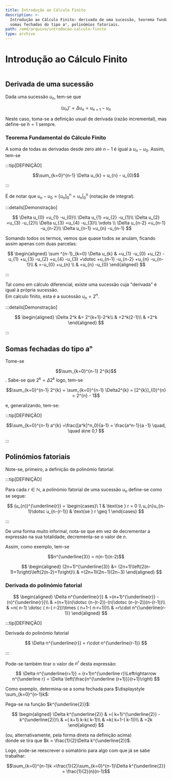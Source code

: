 ```yaml
---
title: Introdução ao Cálculo Finito
description: >-
  Introdução ao Cálculo Finito: derivada de uma sucessão, teorema fundamental do cálculo finito, 
  somas fechadas do tipo aⁿ, polinómios fatoriais.
path: /emd/arquivo/introducao-calculo-finito
type: archive
---
```


# Introdução ao Cálculo Finito

```toc

```

## Derivada de uma sucessão

Dada uma sucessão $u_{n}$, tem-se que

$$
(u_{n})' = \Delta u_{n} = u_{n+1}-u_{n}
$$

Neste caso, toma-se a definição usual de derivada (razão incremental), mas define-se $h = 1$ sempre.

### Teorema Fundamental do Cálculo Finito

A soma de todas as derivadas desde zero até $n-1$ é igual a $u_{n} - u_{0}$. Assim, tem-se

:::tip[DEFINIÇÃO]

$$\sum_{k=0}^{n-1} \Delta u_{k} = u_{n} - u_{0}$$

:::

É de notar que $u_{n} - u_{0} = [u_{n}]_{0}^{n} = u_{n}|_{0}^{n}$ (notação de integral).

:::details[Demonstração]

$$
\Delta u_{0} =u_{1} -u_{0}\\
\Delta u_{1} =u_{2} -u_{1}\\
\Delta u_{2} =u_{3} -u_{2}\\
\Delta u_{3} =u_{4} -u_{3}\\
\vdots \\
\Delta u_{n-2} =u_{n-1} -u_{n-2}\\
\Delta u_{n-1} =u_{n} -u_{n-1}
$$

Somando todos os termos, vemos que quase todos se anulam, ficando assim apenas com duas parcelas:

$$
\begin{aligned}
\sum ^{n-1}_{k=0} \Delta u_{k} & =u_{1} -u_{0} +u_{2} -u_{1} +u_{3} -u_{2} +u_{4} -u_{3} +\dotsc +u_{n-1} -u_{n-2} +u_{n} -u_{n-1}\\
 & =-u_{0} +u_{n} \\
 & =u_{n} -u_{0}
\end{aligned}
$$

:::

Tal como em cálculo diferencial, existe uma sucessão cuja "derivada" é igual à própria sucessão.  
Em calculo finito, esta é a sucessão $u_{n} = 2^{n}$.

:::details[Demonstração]

$$
\begin{aligned}
\Delta 2^k &= 2^{k+1}-2^k\\
& =2^k(2-1)\\
& =2^k
\end{aligned}
$$

:::

## Somas fechadas do tipo aⁿ

Tome-se

$$\sum_{k=0}^{n-1} 2^{k}$$. Sabe-se que $2^{k} = \Delta2^{k}$ logo, tem-se

$$\sum_{k=0}^{n-1} 2^{k} = \sum_{k=0}^{n-1} \Delta2^{k} = [2^{k}]_{0}^{n} = 2^{n} - 1$$

e, generalizando, tem-se:

:::tip[DEFINIÇÃO]

$$\sum_{k=0}^{n-1} a^{k} =\frac{[a^k]^n_0}{a-1} = \frac{a^n-1}{a -1} \quad, \quad a\ne 0,1 $$

:::

## Polinómios fatoriais

Note-se, primeiro, a definição de polinómio fatorial:

:::tip[DEFINIÇÃO]

Para cada $r \in \mathbb{N}$, a polinómio fatorial de uma sucessão $u_{n}$ define-se como se segue:

$$
(u_{n})^{\underline{r}} =
\begin{cases}\ 1 & \text{se } r = 0 \\
u_{n}u_{n-1}\dotsc u_{n-(r-1)} & \text{se } r \geq 1
\end{cases}
$$

:::

De uma forma muito informal, nota-se que em vez de decrementar a expressão na sua totalidade,
decrementa-se o valor de $n$.

Assim, como exemplo, tem-se

$$n^{\underline{3}} = n(n-1)(n-2)$$

$$
\begin{aligned}
(2n+1)^{\underline{3}} &= (2n+1)\left(2(n-1)+1\right)\left(2(n-2)+1\right)\\
& =(2n+1)(2n−1)(2n−3)
\end{aligned}
$$

### Derivada do polinómio fatorial

$$
\begin{aligned}
\Delta n^{\underline{r}} & =(n+1)^{\underline{r}} -(n)^{\underline{r}}\\
 & =(n+1)(n)\dotsc (n-(r-2))-(n)\dotsc (n-(r-2))(n-(r-1))\\
 & =n( n-1) \dotsc ( n-( r-2))\times ( n+1-( n-r+1))\\
 & =r\cdot n^{\underline{r-1}}
\end{aligned}
$$

:::tip[DEFINIÇÃO]

Derivada do polinómio fatorial

$$
\Delta n^{\underline{r}} = r\cdot n^{\underline{r-1}}
$$

:::

Pode-se também tirar o valor de $n^r$ desta expressão:

$$
\Delta n^{\underline{r+1}} = (r+1)n^{\underline r}\Leftrightarrow
n^{\underline r} = \Delta \left(\frac{n^{\underline {r+1}}}{r+1}\right)
$$

Como exemplo, determina-se a soma fechada para $\displaystyle \sum_{k=0}^{n-1}k$:

Pega-se na função $k^{\underline{2}}$:

$$
\begin{aligned}
\Delta k^{\underline{2}} & =( k+1)^{\underline{2}} -k^{\underline{2}}\\
 & =( k+1) k-k( k-1)\\
 & =k( k+1-( k-1))\\
 & =2k
\end{aligned}
$$

\(ou, alternativamente, pela forma direta na definição acima\)  
donde se tira que $k = \frac{1}{2}\Delta k^{\underline{2}}$.

Logo, pode-se reescrever o somatório para algo com que já se sabe trabalhar:

$$\sum_{k=0}^{n-1}k =\frac{1}{2}\sum_{k=0}^{n-1}\Delta k^{\underline{2}} = \frac{1}{2}(n)(n-1)$$
